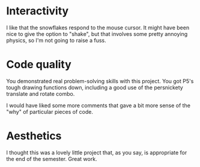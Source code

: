 # Interactivity
I like that the snowflakes respond to the mouse cursor. It might have been nice to give the option to "shake", but that involves some pretty annoying physics, so I'm not going to raise a fuss.

# Code quality
You demonstrated real problem-solving skills with this project. You got P5's tough drawing functions down, including a good use of the persnickety translate and rotate combo.

I would have liked some more comments that gave a bit more sense of the "why" of particular pieces of code.

# Aesthetics
I thought this was a lovely little project that, as you say, is appropriate for the end of the semester. Great work.
